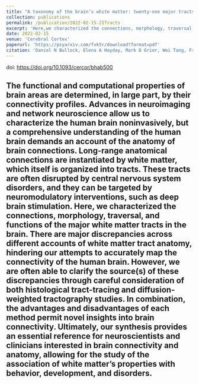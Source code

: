 ```yaml
---
title: "A taxonomy of the brain’s white matter: twenty-one major tracts for the 21st century"
collection: publications
permalink: /publication/2022-02-15-21Tracts
excerpt: 'Here,we characterized the connections, morphology, traversal, and functions of the major white matter tracts in the brain. There are major discrepancies across different accounts of white matter tract anatomy, hindering our attempts to accurately map the connectivity of the human brain. <br/><img src="/images/bullock2021_WordCloud.svg">'
date: 2022-02-15
venue: 'Cerebral Cortex'
paperurl: 'https://psyarxiv.com/fvk5r/download?format=pdf'
citation: 'Daniel N Bullock, Elena A Hayday, Mark D Grier, Wei Tang, Franco Pestilli, Sarah R Heilbronner, A taxonomy of the brain’s white matter: twenty-one major tracts for the 21st century, <i>Cerebral Cortex</i>, Volume 32, Issue 20, 15 October 2022, Pages 4524–4548, https://doi.org/10.1093/cercor/bhab500'
---
```

doi: https://doi.org/10.1093/cercor/bhab500

The functional and computational properties of brain areas are determined, in large part, by their connectivity profiles. Advances in neuroimaging and network neuroscience allow us to characterize the human brain noninvasively, but a comprehensive understanding of the human brain demands an account of the anatomy of brain connections. Long-range anatomical connections are instantiated by white matter, which itself is organized into tracts. These tracts are often disrupted by central nervous system disorders, and they can be targeted by neuromodulatory interventions, such as deep brain stimulation. Here, we characterized the connections, morphology, traversal, and functions of the major white matter tracts in the brain. There are major discrepancies across different accounts of white matter tract anatomy, hindering our attempts to accurately map the connectivity of the human brain. However, we are often able to clarify the source(s) of these discrepancies through careful consideration of both histological tract-tracing and diffusion-weighted tractography studies. In combination, the advantages and disadvantages of each method permit novel insights into brain connectivity. Ultimately, our synthesis provides an essential reference for neuroscientists and clinicians interested in brain connectivity and anatomy, allowing for the study of the association of white matter’s properties with behavior, development, and disorders.
---

